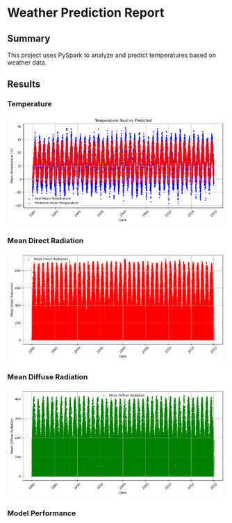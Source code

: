 # Weather Prediction Report

## Summary
This project uses PySpark to analyze and predict temperatures based on weather data.

## Results
### Temperature
![Temperature](temperature_plot.png)

### Mean Direct Radiation
![Direct Radiation](radiation_direct_plot.png)

### Mean Diffuse Radiation
![Diffuse Radiation](radiation_diffuse_plot.png)

### Model Performance
